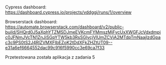 Cypress dashboard: https://dashboard.cypress.io/projects/vddggi/runs/1/overview


Browserstack dashboard:
https://automate.browserstack.com/dashboard/v2/public-build/SHQrd0J5aXphYTZMSDJmeEVKcmFYMmszMjFvcUxXWGFJcVdxdmpjc0JFNmJVcTN1ZnJiSGpYTW5kb3RsSGlvcjVlUmZCVjA2MTdpTmNaajlzdGpac3c9PS0tS2J4RlZVMXFIbEZoK2tDdXFkZHZtUT09--e31a6ef6664552dac99c916f5990cc3e69ca7f33


Przetestowana została aplikacja z zadania 5
